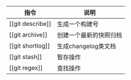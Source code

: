 指令 | 说明
--- | ---
[[git describe]] | 生成一个构建号
[[git archive]] | 创建一个最新的快照归档
[[git shortlog]] | 生成changelog类文档
[[git stash]] | 暂存操作
[[git regex]] |查找操作